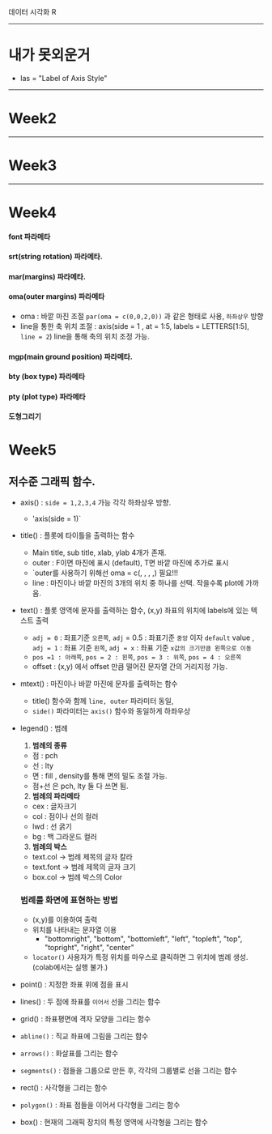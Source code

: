 데이터 시각화 R

--- 
# 내가 못외운거
- las = "Label of Axis Style"

---
# Week2

---
# Week3

---
# Week4
 
#### font 파라메타
#### srt(string rotation) 파라메타.

#### mar(margins) 파라메타.
#### oma(outer margins) 파라메타
- oma : 바깥 마진 조절 `par(oma = c(0,0,2,0))` 과 같은 형태로 사용, `하좌상우` 방향
- line을 통한 축 위치 조절 : axis(side = 1 , at = 1:5, labels = LETTERS[1:5], `line = 2`)  line을 통해 축의 위치 조정 가능.
#### mgp(main ground position) 파라메타.

#### bty (box type) 파라메타
#### pty (plot type) 파라메타
#### 도형그리기

# Week5

## 저수준 그래픽 함수.
- axis()       : `side = 1,2,3,4` 가능 각각 하좌상우 방향.
  - 'axis(side = 1)`
- title()      : 플롯에 타이틀을 출력하는 함수
  -  Main title, sub title, xlab, ylab 4개가 존재.
  -  outer : F이면 마진에 표시 (default), T면 바깥 마진에 추가로 표시
    -  `outer를 사용하기 위해선 oma = c(, , , ,) 필요!!!   
  -  line  : 마진이나 바깥 마진의 3개의 위치 중 하나를 선택. 작을수록 plot에 가까움.
- text()       : 플롯 영역에 문자를 출력하는 함수, (x,y) 좌표의 위치에 labels에 있는 텍스트 출력
  -  `adj = 0` : 좌표기준 `오른쪽`, `adj` = 0.5 : 좌표기준 `중앙` 이자 `default` value , `adj = 1` : 좌표 기준 `왼쪽`, `adj = x` : 좌표 기준 `x값의 크기만큼 왼쪽으로 이동`
  -  `pos =1 : 아래쪽`, `pos = 2 : 왼쪽`, `pos = 3 : 위쪽`, `pos = 4 : 오른쪽`
  -  offset : (x,y) 에서 offset 만큼 떨어진 문자열 간의 거리지정 가능.
- mtext()      : 마진이나 바깥 마진에 문자를 출력하는 함수
  - title() 함수와 함께 `line, outer` 파라미터 동일,
  - `side()` 파라미터는 `axis()` 함수와 동일하게 하좌우상
- legend()     : 범례
  1. <b> 범례의 종류 </b>
    - 점 : pch
    - 선 : lty
    - 면 : fill , density를 통해 면의 밀도 조절 가능.
    - 점+선 은 pch, lty 둘 다 쓰면 됨.

  2. <b> 범례의 파라메타 </b>
    - cex : 글자크기
    - col : 점이나 선의 컬러
    - lwd : 선 굵기
    - bg  : 백 그라운드 컬러
  
  3. <b> 범례의 박스 </b>
    - text.col  -> 범례 제목의 글자 칼라 
    - text.font -> 범례 제목의 글자 크기
    - box.col   -> 범례 박스의 Color

  ### 범례를 화면에 표현하는 방법
    - (x,y)를 이용하여 출력
    - 위치를 나타내는 문자열 이용
       - "bottomright", "bottom", "bottomleft", "left", "topleft", "top", "topright", "right", "center"
    - `locator()` 사용자가 특정 위치를 마우스로 클릭하면 그 위치에 범례 생성.  (colab에서는 실행 불가.)

- point()      : 지정한 좌표 위에 점을 표시
- lines()      : 두 점에 좌표를 `이어서` 선을 그리는 함수
- grid()       : 좌표평면에 격자 모양을 그리는 함수
- `abline()`    : 직교 좌표에 그림을 그리는 함수
- `arrows()`     : 화살표를 그리는 함수
- `segments()`   : 점들을 그룹으로 만든 후, 각각의 그룹별로 선을 그리는 함수
- rect()       : 사각형을 그리는 함수
- `polygon()`    : 좌표 점들을 이어서 다각형을 그리는 함수
- box()        : 현재의 그래픽 장치의 특정 영역에 사각형을 그리는 함수

